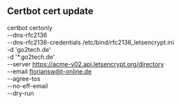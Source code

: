 ## Certbot cert update

certbot certonly \
	--dns-rfc2136 \
	--dns-rfc2136-credentials /etc/bind/rfc2136_letsencrypt.ini \
	-d 'go2tech.de' \
	-d '*.go2tech.de' \
	--server https://acme-v02.api.letsencrypt.org/directory \
	--email floriansw@t-online.de \
	--agree-tos \
	--no-eff-email \
	--dry-run

